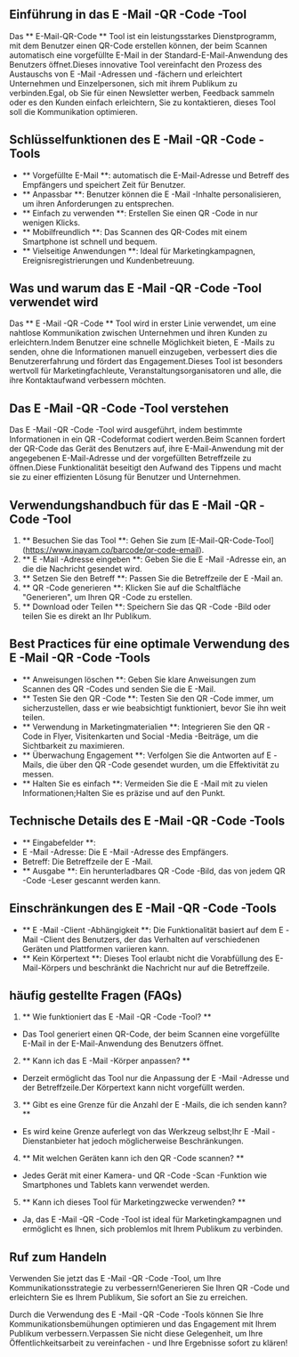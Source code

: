 ## Einführung in das E -Mail -QR -Code -Tool

Das ** E-Mail-QR-Code ** Tool ist ein leistungsstarkes Dienstprogramm, mit dem Benutzer einen QR-Code erstellen können, der beim Scannen automatisch eine vorgefüllte E-Mail in der Standard-E-Mail-Anwendung des Benutzers öffnet.Dieses innovative Tool vereinfacht den Prozess des Austauschs von E -Mail -Adressen und -fächern und erleichtert Unternehmen und Einzelpersonen, sich mit ihrem Publikum zu verbinden.Egal, ob Sie für einen Newsletter werben, Feedback sammeln oder es den Kunden einfach erleichtern, Sie zu kontaktieren, dieses Tool soll die Kommunikation optimieren.

## Schlüsselfunktionen des E -Mail -QR -Code -Tools

- ** Vorgefüllte E-Mail **: automatisch die E-Mail-Adresse und Betreff des Empfängers und speichert Zeit für Benutzer.
- ** Anpassbar **: Benutzer können die E -Mail -Inhalte personalisieren, um ihren Anforderungen zu entsprechen.
- ** Einfach zu verwenden **: Erstellen Sie einen QR -Code in nur wenigen Klicks.
- ** Mobilfreundlich **: Das Scannen des QR-Codes mit einem Smartphone ist schnell und bequem.
- ** Vielseitige Anwendungen **: Ideal für Marketingkampagnen, Ereignisregistrierungen und Kundenbetreuung.

## Was und warum das E -Mail -QR -Code -Tool verwendet wird

Das ** E -Mail -QR -Code ** Tool wird in erster Linie verwendet, um eine nahtlose Kommunikation zwischen Unternehmen und ihren Kunden zu erleichtern.Indem Benutzer eine schnelle Möglichkeit bieten, E -Mails zu senden, ohne die Informationen manuell einzugeben, verbessert dies die Benutzererfahrung und fördert das Engagement.Dieses Tool ist besonders wertvoll für Marketingfachleute, Veranstaltungsorganisatoren und alle, die ihre Kontaktaufwand verbessern möchten.

## Das E -Mail -QR -Code -Tool verstehen

Das E -Mail -QR -Code -Tool wird ausgeführt, indem bestimmte Informationen in ein QR -Codeformat codiert werden.Beim Scannen fordert der QR-Code das Gerät des Benutzers auf, ihre E-Mail-Anwendung mit der angegebenen E-Mail-Adresse und der vorgefüllten Betreffzeile zu öffnen.Diese Funktionalität beseitigt den Aufwand des Tippens und macht sie zu einer effizienten Lösung für Benutzer und Unternehmen.

## Verwendungshandbuch für das E -Mail -QR -Code -Tool

1. ** Besuchen Sie das Tool **: Gehen Sie zum [E-Mail-QR-Code-Tool] (https://www.inayam.co/barcode/qr-code-email).
2. ** E -Mail -Adresse eingeben **: Geben Sie die E -Mail -Adresse ein, an die die Nachricht gesendet wird.
3. ** Setzen Sie den Betreff **: Passen Sie die Betreffzeile der E -Mail an.
4. ** QR -Code generieren **: Klicken Sie auf die Schaltfläche "Generieren", um Ihren QR -Code zu erstellen.
5. ** Download oder Teilen **: Speichern Sie das QR -Code -Bild oder teilen Sie es direkt an Ihr Publikum.

## Best Practices für eine optimale Verwendung des E -Mail -QR -Code -Tools

- ** Anweisungen löschen **: Geben Sie klare Anweisungen zum Scannen des QR -Codes und senden Sie die E -Mail.
- ** Testen Sie den QR -Code **: Testen Sie den QR -Code immer, um sicherzustellen, dass er wie beabsichtigt funktioniert, bevor Sie ihn weit teilen.
- ** Verwendung in Marketingmaterialien **: Integrieren Sie den QR -Code in Flyer, Visitenkarten und Social -Media -Beiträge, um die Sichtbarkeit zu maximieren.
- ** Überwachung Engagement **: Verfolgen Sie die Antworten auf E -Mails, die über den QR -Code gesendet wurden, um die Effektivität zu messen.
- ** Halten Sie es einfach **: Vermeiden Sie die E -Mail mit zu vielen Informationen;Halten Sie es präzise und auf den Punkt.

## Technische Details des E -Mail -QR -Code -Tools

- ** Eingabefelder **:
- E -Mail -Adresse: Die E -Mail -Adresse des Empfängers.
- Betreff: Die Betreffzeile der E -Mail.
- ** Ausgabe **: Ein herunterladbares QR -Code -Bild, das von jedem QR -Code -Leser gescannt werden kann.

## Einschränkungen des E -Mail -QR -Code -Tools

- ** E -Mail -Client -Abhängigkeit **: Die Funktionalität basiert auf dem E -Mail -Client des Benutzers, der das Verhalten auf verschiedenen Geräten und Plattformen variieren kann.
- ** Kein Körpertext **: Dieses Tool erlaubt nicht die Vorabfüllung des E-Mail-Körpers und beschränkt die Nachricht nur auf die Betreffzeile.

## häufig gestellte Fragen (FAQs)

1. ** Wie funktioniert das E -Mail -QR -Code -Tool? **
- Das Tool generiert einen QR-Code, der beim Scannen eine vorgefüllte E-Mail in der E-Mail-Anwendung des Benutzers öffnet.

2. ** Kann ich das E -Mail -Körper anpassen? **
- Derzeit ermöglicht das Tool nur die Anpassung der E -Mail -Adresse und der Betreffzeile.Der Körpertext kann nicht vorgefüllt werden.

3. ** Gibt es eine Grenze für die Anzahl der E -Mails, die ich senden kann? **
- Es wird keine Grenze auferlegt von das Werkzeug selbst;Ihr E -Mail -Dienstanbieter hat jedoch möglicherweise Beschränkungen.

4. ** Mit welchen Geräten kann ich den QR -Code scannen? **
- Jedes Gerät mit einer Kamera- und QR -Code -Scan -Funktion wie Smartphones und Tablets kann verwendet werden.

5. ** Kann ich dieses Tool für Marketingzwecke verwenden? **
- Ja, das E -Mail -QR -Code -Tool ist ideal für Marketingkampagnen und ermöglicht es Ihnen, sich problemlos mit Ihrem Publikum zu verbinden.

## Ruf zum Handeln

Verwenden Sie jetzt das E -Mail -QR -Code -Tool, um Ihre Kommunikationsstrategie zu verbessern!Generieren Sie Ihren QR -Code und erleichtern Sie es Ihrem Publikum, Sie sofort an Sie zu erreichen.

Durch die Verwendung des E -Mail -QR -Code -Tools können Sie Ihre Kommunikationsbemühungen optimieren und das Engagement mit Ihrem Publikum verbessern.Verpassen Sie nicht diese Gelegenheit, um Ihre Öffentlichkeitsarbeit zu vereinfachen - und Ihre Ergebnisse sofort zu klären!